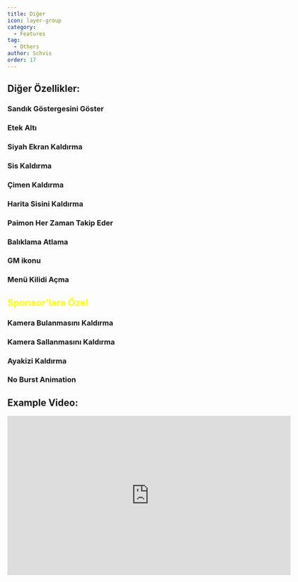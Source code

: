 ```yaml
---
title: Diğer
icon: layer-group
category:
  - Features
tag:
  - Others
author: Schvis
order: 17
---
```


## Diğer Özellikler:
### Sandık Göstergesini Göster
### Etek Altı
### Siyah Ekran Kaldırma
### Sis Kaldırma
### Çimen Kaldırma
### Harita Sisini Kaldırma
### Paimon Her Zaman Takip Eder
### Balıklama Atlama
### GM ikonu
### Menü Kilidi Açma
## <span style='color:yellow;'>Sponsor'lara Özel</span>
### Kamera Bulanmasını Kaldırma
### Kamera Sallanmasını Kaldırma
### Ayakizi Kaldırma
### No Burst Animation

## Example Video:

<div class="iframe-container"><iframe width="640" height="360" src="https://www.youtube.com/embed/AjkJ8S8NHsI?list=PL5eI1Tb64p56g27qfYk7VuFTz4FK6YrKa" title="Korepi - Visuals/Other" frameborder="0" allow="accelerometer; autoplay; clipboard-write; encrypted-media; gyroscope; picture-in-picture; web-share" allowfullscreen></iframe></div>
